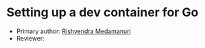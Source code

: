 # Setting up a dev container for Go

* Primary author: [Rishyendra Medamanuri](https://github.com/rishyendra333)
* Reviewer: [<Partner name>](https://github.com/rbajpai-unc)
